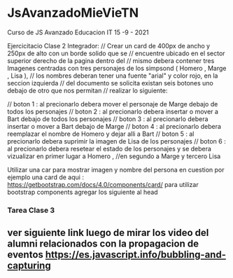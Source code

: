 # JsAvanzadoMieVieTN
Curso de JS Avanzado Educacion IT 15 -9 - 2021 


Ejercicitacio Clase 2 Integrador:
// Crear un card de 400px de ancho y 250px de alto con un borde solido que se 
// encuentre ubicado en el sector superior derecho de la pagina dentro del 
// mismo debera contener tres Imagenes centradas con tres personajes de los simpsond ( Homero , Marge , Lisa ),
//  los nombres deberan tener una fuente "arial" y color rojo, en la seccion izquierda
//   del documento se solicita existan seis botones uno debajo de otro que nos permitan
//    realizar lo siguiente:

// boton 1 : al precionarlo debera mover el personaje de Marge debajo de todos los personajes
// boton 2 : al precionarlo debera insertar o mover a Bart debajo de todos los personajes 
// boton 3 : al precionarlo debera insertar o mover a Bart debajo de Marge
// boton 4 : al precionarlo debera reemplazar el nombre de Homero y dejar alli a Bart 
// boton 5 : al precionarlo debera suprimir la imagen de Lisa de los personajes 
// boton 6 : al precionarlo debera resetear el estado de los personajes y se debera vizualizar en primer lugar a Homero  , 
//en segundo a Marge y tercero Lisa 

Utilizar una car para mostrar imagen y nombre del persona en cuestion 
por ejemplo una card de aqui : https://getbootstrap.com/docs/4.0/components/card/
 para utilizar bootstrap components agregar los siguiente al head 
 <link rel="stylesheet" href="https://stackpath.bootstrapcdn.com/bootstrap/4.3.1/css/bootstrap.min.css" integrity="sha384-ggOyR0iXCbMQv3Xipma34MD+dH/1fQ784/j6cY/iJTQUOhcWr7x9JvoRxT2MZw1T" crossorigin="anonymous">


### Tarea Clase 3
## ver siguiente link luego de mirar los video del alumni relacionados con la propagacion de eventos https://es.javascript.info/bubbling-and-capturing
